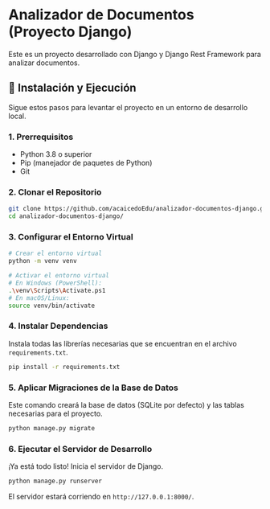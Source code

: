 # Analizador de Documentos (Proyecto Django)

Este es un proyecto desarrollado con Django y Django Rest Framework para analizar documentos.

## 🚀 Instalación y Ejecución

Sigue estos pasos para levantar el proyecto en un entorno de desarrollo local.

### **1. Prerrequisitos**

* Python 3.8 o superior
* Pip (manejador de paquetes de Python)
* Git

### **2. Clonar el Repositorio**

```bash
git clone https://github.com/acaicedoEdu/analizador-documentos-django.git
cd analizador-documentos-django/
```

### **3. Configurar el Entorno Virtual**

```bash
# Crear el entorno virtual
python -m venv venv

# Activar el entorno virtual
# En Windows (PowerShell):
.\venv\Scripts\Activate.ps1
# En macOS/Linux:
source venv/bin/activate
```

### **4. Instalar Dependencias**

Instala todas las librerías necesarias que se encuentran en el archivo `requirements.txt`.

```bash
pip install -r requirements.txt
```

### **5. Aplicar Migraciones de la Base de Datos**

Este comando creará la base de datos (SQLite por defecto) y las tablas necesarias para el proyecto.

```bash
python manage.py migrate
```

### **6. Ejecutar el Servidor de Desarrollo**

¡Ya está todo listo! Inicia el servidor de Django.

```bash
python manage.py runserver
```

El servidor estará corriendo en `http://127.0.0.1:8000/`.